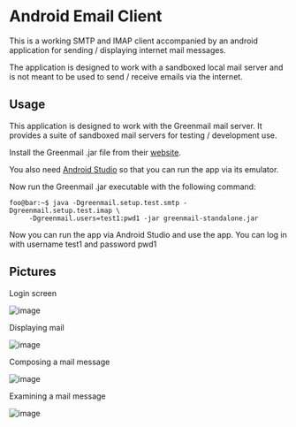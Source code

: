 # Android Email Client

This is a working SMTP and IMAP client accompanied by an android application for sending / displaying internet mail messages.

The application is designed to work with a sandboxed local mail server and is not meant to be used to send / receive emails via the internet.

## Usage

This application is designed to work with the Greenmail mail server. It provides a suite of sandboxed mail servers for testing / development use.

Install the Greenmail .jar file from their [website]([url](https://greenmail-mail-test.github.io/greenmail/#about)).

You also need [Android Studio]([url](https://developer.android.com/studio)) so that you can run the app via its emulator.

Now run the Greenmail .jar executable with the following command:

```console
foo@bar:~$ java -Dgreenmail.setup.test.smtp -Dgreenmail.setup.test.imap \
     -Dgreenmail.users=test1:pwd1 -jar greenmail-standalone.jar
```
Now you can run the app via Android Studio and use the app. You can log in with username test1 and password pwd1

## Pictures

Login screen

![image](https://github.com/user-attachments/assets/dae97c8c-3622-4d54-8352-0351a4a64915)

Displaying mail

![image](https://github.com/user-attachments/assets/b525c102-f228-495c-9421-f0d1372cc4fa)

Composing a mail message

![image](https://github.com/user-attachments/assets/2049b736-d59d-407b-a36d-79144971dc3d)

Examining a mail message

![image](https://github.com/user-attachments/assets/8621c9d0-e641-4ba6-8051-7457f26f3e9e)

